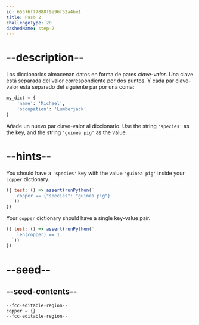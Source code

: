 ```yaml
---
id: 65576ff7888f9e96f52a4be1
title: Paso 2
challengeType: 20
dashedName: step-2
---
```


# --description--

Los diccionarios almacenan datos en forma de pares *clave*-*valor*. Una clave está separada del valor correspondiente por dos puntos. Y cada par clave-valor está separado del siguiente par por una coma:

```py
my_dict = {
    'name': 'Michael',
    'occupation': 'Lumberjack'
}
```

Añade un nuevo par clave-valor al diccionario. Use the string `'species'` as the key, and the string `'guinea pig'` as the value.

# --hints--

You should have a `'species'` key with the value `'guinea pig'` inside your `copper` dictionary.

```js
({ test: () => assert(runPython(`
    copper == {"species": "guinea pig"}
  `))
})
```

Your `copper` dictionary should have a single key-value pair.

```js
({ test: () => assert(runPython(`
    len(copper) == 1
  `))
})
```

# --seed--

## --seed-contents--

```py
--fcc-editable-region--
copper = {}
--fcc-editable-region--
```
